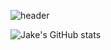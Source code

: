 ![header](https://capsule-render.vercel.app/api?type=soft&color=gradient&customColorList=0,2,3&height=200&section=header&text=🆆🅴🅻🅲🅾🅼🅴%20👋&animation=fadeIn&fontSize=95)



![Jake's GitHub stats](https://github-readme-stats.vercel.app/api?username=backhs97&theme=swift&show_icons=true)


